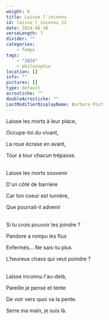 ```yaml
---
weight: 6
title: Laisse l'inconnu
id: laisse_l_inconnu_21
date: 2024-06-30
verseLength: 7
divider: ""
categories:
    - Temps
tags:
    - "2024"
    - philosophie
location: []
info: ""
pictures: []
type: default
acrostiche: ""
doubleAcrostiche: ""
LastModifierDisplayName: Barbara Post
---
```

Laisse les morts à leur place,

Occupe-toi du vivant,

La roue écrase en avant,

Tour à tour chacun trépasse.

 \
Laisse les morts souvenir

D'un côté de barrière

Car ton coeur est lumière,

Que pourrait-il advenir

 \
Si tu crois pouvoir les joindre ?

Pandore a rompu les flux

Enfermés... Ne sais-tu plus

L'heureux chaos qui veut poindre ?

 \
Laisse inconnu l'au-delà,

Pareille je pense et tente

De voir vers quoi va la pente.

Serre ma main, je suis là.

